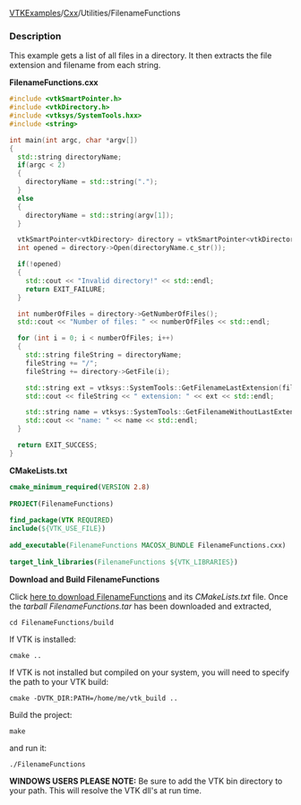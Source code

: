 [VTKExamples](/home/)/[Cxx](/Cxx)/Utilities/FilenameFunctions

### Description
This example gets a list of all files in a directory. It then extracts the file extension and filename from each string.

**FilenameFunctions.cxx**
```c++
#include <vtkSmartPointer.h>
#include <vtkDirectory.h>
#include <vtksys/SystemTools.hxx>
#include <string>

int main(int argc, char *argv[])
{
  std::string directoryName;
  if(argc < 2)
  {
    directoryName = std::string(".");    
  }
  else
  {
    directoryName = std::string(argv[1]);    
  }

  vtkSmartPointer<vtkDirectory> directory = vtkSmartPointer<vtkDirectory>::New();
  int opened = directory->Open(directoryName.c_str());

  if(!opened)
  {
    std::cout << "Invalid directory!" << std::endl;
    return EXIT_FAILURE;
  }

  int numberOfFiles = directory->GetNumberOfFiles();
  std::cout << "Number of files: " << numberOfFiles << std::endl;

  for (int i = 0; i < numberOfFiles; i++)
  {
    std::string fileString = directoryName;
    fileString += "/";
    fileString += directory->GetFile(i);

    std::string ext = vtksys::SystemTools::GetFilenameLastExtension(fileString);
    std::cout << fileString << " extension: " << ext << std::endl;

    std::string name = vtksys::SystemTools::GetFilenameWithoutLastExtension(fileString);    
    std::cout << "name: " << name << std::endl;
  }

  return EXIT_SUCCESS;
}
```
**CMakeLists.txt**
```cmake
cmake_minimum_required(VERSION 2.8)
 
PROJECT(FilenameFunctions)
 
find_package(VTK REQUIRED)
include(${VTK_USE_FILE})
 
add_executable(FilenameFunctions MACOSX_BUNDLE FilenameFunctions.cxx)
 
target_link_libraries(FilenameFunctions ${VTK_LIBRARIES})
```

**Download and Build FilenameFunctions**

Click [here to download FilenameFunctions](https://github.com/lorensen/VTKWikiExamplesTarballs/raw/master/FilenameFunctions.tar) and its *CMakeLists.txt* file.
Once the *tarball FilenameFunctions.tar* has been downloaded and extracted,
```
cd FilenameFunctions/build 
```
If VTK is installed:
```
cmake ..
```
If VTK is not installed but compiled on your system, you will need to specify the path to your VTK build:
```
cmake -DVTK_DIR:PATH=/home/me/vtk_build ..
```
Build the project:
```
make
```
and run it:
```
./FilenameFunctions
```
**WINDOWS USERS PLEASE NOTE:** Be sure to add the VTK bin directory to your path. This will resolve the VTK dll's at run time.


